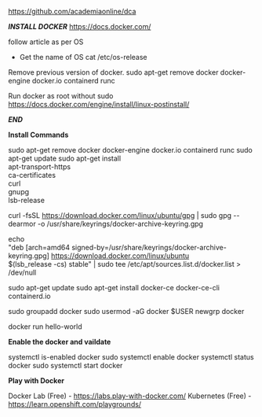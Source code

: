 
https://github.com/academiaonline/dca

***INSTALL DOCKER***
https://docs.docker.com/

follow article as per OS
* Get the name of OS 
cat /etc/os-release

Remove previous version of docker.
sudo apt-get remove docker docker-engine docker.io containerd runc

Run docker as root without sudo
https://docs.docker.com/engine/install/linux-postinstall/

***END***

**Install Commands**

sudo apt-get remove docker docker-engine docker.io containerd runc
sudo apt-get update
sudo apt-get install \
    apt-transport-https \
    ca-certificates \
    curl \
    gnupg \
    lsb-release

curl -fsSL https://download.docker.com/linux/ubuntu/gpg | sudo gpg --dearmor -o /usr/share/keyrings/docker-archive-keyring.gpg

echo \
  "deb [arch=amd64 signed-by=/usr/share/keyrings/docker-archive-keyring.gpg] https://download.docker.com/linux/ubuntu \
  $(lsb_release -cs) stable" | sudo tee /etc/apt/sources.list.d/docker.list > /dev/null

sudo apt-get update
sudo apt-get install docker-ce docker-ce-cli containerd.io

sudo groupadd docker
sudo usermod -aG docker $USER
newgrp docker 

docker run hello-world

**Enable the docker and vaildate**

systemctl is-enabled docker
sudo systemctl enable docker
systemctl status docker
sudo systemctl start docker

**Play with Docker**

Docker Lab (Free) - https://labs.play-with-docker.com/
Kubernetes (Free) - https://learn.openshift.com/playgrounds/


